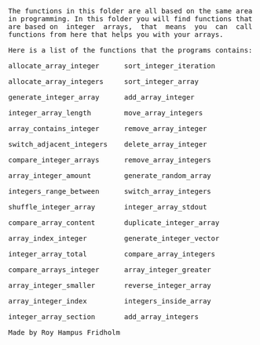 
<pre>
The functions in this folder are all based on the same area
in programming. In this folder you will find functions that
are based on  integer  arrays,  that  means  you  can  call
functions from here that helps you with your arrays.

Here is a list of the functions that the programs contains:

allocate_array_integer      sort_integer_iteration

allocate_array_integers     sort_integer_array

generate_integer_array      add_array_integer

integer_array_length        move_array_integers

array_contains_integer      remove_array_integer

switch_adjacent_integers    delete_array_integer

compare_integer_arrays      remove_array_integers

array_integer_amount        generate_random_array

integers_range_between      switch_array_integers

shuffle_integer_array       integer_array_stdout

compare_array_content       duplicate_integer_array

array_index_integer         generate_integer_vector

integer_array_total         compare_array_integers

compare_arrays_integer      array_integer_greater

array_integer_smaller       reverse_integer_array

array_integer_index         integers_inside_array

integer_array_section       add_array_integers

Made by Roy Hampus Fridholm
</pre>
